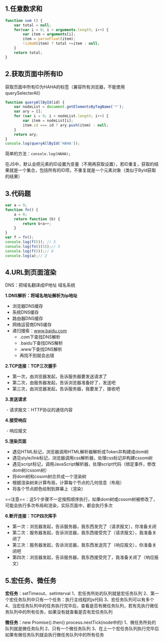## 1.任意数求和

```javascript
function sum () {
    var total = null;
    for(var i = 0; i < arguments.length; i++) {
        var item = arguments[i];
        item = parseFloat(item);
        !isNaN(item) ? total +=item : null;
    }
    return total;
}
```



## 2.获取页面中所有ID

获取页面中所有ID为HAHA的标签（兼容所有浏览器，不能使用querySelecterAll）

```javascript
function queryAllById(id) {
    var nodeList = document.getElementsByTagName('*');
    var ary = [];
    for (var i = 0; i < nodeList.length; i++) {
        var item = nodeList[i];
        item.id === id ? ary.push(item) : null;
    }
    return ary;
}
console.log(queryAllById('HAHA'));
```

简单的方法：`console.log(HAHA);`

在JS中，默认会把元素的ID设置为变量（不用再获取设置），若ID重复，获取的结果就是一个集合，包括所有的ID项，不重复就是一个元素对象（类似于ById获取的结果）



## 3.代码题

```javascript
var a = 9;
function fn() {
    a = 0;
    return function (b) {
        return b+a++;
    }
}
var f = fn();  
console.log(f(5)); // 5
console.log(fn()(5));// 5
console.log(f(5));// 6
console.log(a);// 2
```



## 4.URL到页面渲染

DNS：把域名翻译成IP地址   域名系统

**1.DNS解析：将域名地址解析为ip地址**

 - 浏览器DNS缓存
- 系统DNS缓存
- 路由器DNS缓存
- 网络运营商DNS缓存
- 递归搜索：www.baidu.com
  - .com下查找DNS解析
  - .baidu下查找DNS解析
  - .www下查找DNS解析
  - 再找不到就会出错

**2.TCP连接：TCP三次握手**

 - 第一次，由浏览器发起，告诉服务器要发送请求了
- 第二次，由服务器发起，告诉浏览器准备好了，发送吧
- 第三次，由浏览器发起，告诉服务器，我要发了，接收吧

**3.发送请求**

​	- 请求报文：HTTP协议的通信内容

**4.接受响应**

​	- 响应报文

**5.渲染页面**

 - 遇见HTML标记，浏览器调用HTML解析器解析成Token并构建成dom树 
- 遇见style/link标记，浏览器调用css解析器，处理css标记并构建cssom树
- 遇见script标记，调用JavaScript解析器，处理script代码（绑定事件，修改dom树/cssom树）
- 将dom树和cssom树合并成一个渲染树
- 根据渲染树来计算布局，计算每个节点的几何信息（布局）
- 将各个节点颜色绘制到屏幕上（渲染）

==注意==：这5个步骤不一定按照顺序执行，如果dom树或cssom树被修改了，可能会执行多次布局和渲染，实际页面中，都会执行多次

**6.断开连接：TCP四次挥手**

 - 第一次：浏览器发起，告诉服务器，我东西发完了（请求报文），你准备关闭
- 第二次：服务器发起，告诉浏览器，我东西接受完了（请求报文），我准备关闭了
- 第三次：服务器发起，告诉浏览器，我东西发送完了（响应报文），你准备关闭吧
- 第四次：浏览器发起，告诉服务器，我东西接受完了，我准备关闭了（响应报文）



## 5.宏任务、微任务

**宏任务**：setTimeout、setInterval
	1、宏任务所处的队列就是宏任务队列
	2、第一个宏任务队列中只有一个任务：执行主线程的js代码
	3、宏任务队列可以有多个
	4、当宏任务队列中的任务执行完毕后，查看是否有微任务队列，若有先执行微任务队列中的所有任务，如果没有就查看是否有宏任务队列

**微任务**：new Promise().then()     process.nextTick(node中的)
	1、微任务所处的队列就是微任务队列
	2、只有一个微任务队列
	3、在上一个宏任务队列执行完毕后如果有微任务队列就会执行微任务队列中的所有任务